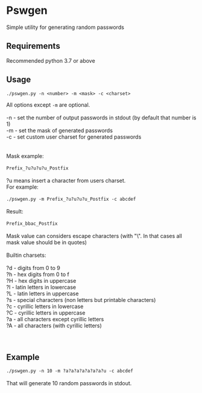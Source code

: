 # Pswgen
Simple utility for generating random passwords

## Requirements

Recommended python 3.7 or above

## Usage

`./pswgen.py -n <number> -m <mask> -c <charset>`

All options except `-m` are optional.
<br><br>
  -n - set the number of output passwords in stdout (by default that number is 1)<br>
  -m - set the mask of generated passwords<br>
  -c - set custom user charset for generated passwords<br>
<br><br>
Mask example:
<br><br>
  `Prefix_?u?u?u?u_Postfix`
<br><br>
?u means insert a character from users charset.<br>
For example:
<br><br>
  `./pswgen.py -m Prefix_?u?u?u?u_Postfix -c abcdef`
<br><br>
Result:
<br><br>
`Prefix_bbac_Postfix`
<br><br>
Mask value can considers escape characters (with "\\". In that cases all mask value should be in quotes)
<br><br>
Builtin charsets:
<br><br>
?d - digits from 0 to 9<br>
?h - hex digits from 0 to f<br>
?H - hex digits in uppercase<br>
?l - latin letters in lowercase<br>
?L - latin letters in uppercase<br>
?s - special characters (non letters but printable characters)<br>
?c - cyrillic letters in lowercase<br>
?C - cyrillic letters in uppercase<br>
?a - all characters except cyrillic letters<br>
?A - all characters (with cyrillic letters)<br>
<br><br>
## Example
`./pswgen.py -n 10 -m ?a?a?a?a?a?a?a?u -c abcdef`
<br><br>
That will generate 10 random passwords in stdout.
